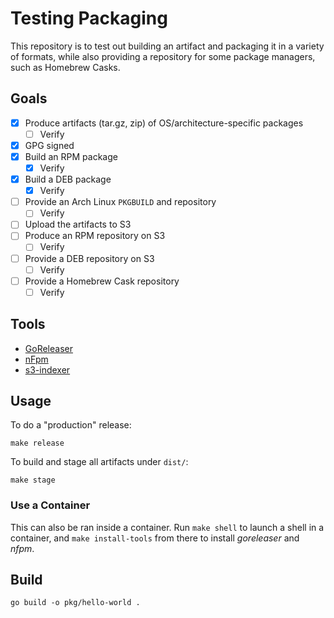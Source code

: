 # Testing Packaging

This repository is to test out building an artifact and
packaging it in a variety of formats, while also providing a
repository for some package managers, such as Homebrew Casks.

## Goals

* [x] Produce artifacts (tar.gz, zip) of OS/architecture-specific packages
    * [ ] Verify
* [x] GPG signed
* [x] Build an RPM package
    * [x] Verify
* [x] Build a DEB package
    * [x] Verify
* [ ] Provide an Arch Linux `PKGBUILD` and repository
    * [ ] Verify
* [ ] Upload the artifacts to S3
* [ ] Produce an RPM repository on S3
    * [ ] Verify
* [ ] Provide a DEB repository on S3
    * [ ] Verify
* [ ] Provide a Homebrew Cask repository
    * [ ] Verify

## Tools

* [GoReleaser](https://goreleaser.com/)
* [nFpm](https://nfpm.goreleaser.com/)
* [s3-indexer](tools/s3-indexer)

## Usage

To do a "production" release:

```shell
make release
```

To build and stage all artifacts under `dist/`:

```shell
make stage
```

### Use a Container

This can also be ran inside a container. Run `make shell` to launch a shell in
a container, and `make install-tools` from there to install _goreleaser_ and
_nfpm_.

## Build

```shell
go build -o pkg/hello-world .
```
